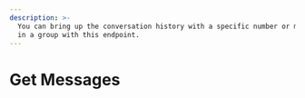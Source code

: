 ```yaml
---
description: >-
  You can bring up the conversation history with a specific number or messages
  in a group with this endpoint.
---
```


# Get Messages

